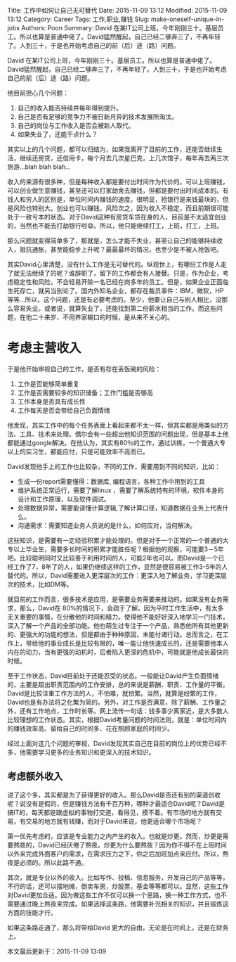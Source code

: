 Title: 工作中如何让自己无可替代
Date: 2015-11-09 13:12
Modified: 2015-11-09 13:12
Category: Career
Tags: 工作,职业,赚钱
Slug: make-oneself-unique-in-jobs
Authors: Poon
Summary: David 在某IT公司上班，今年刚刚三十。基层员工。所以也算是普通中佬了。David猛然醒起，自己已经二够奔三了，不再年轻了。人到三十，于是也开始考虑自己的前（后）途（路）问题。


David 在某IT公司上班，今年刚刚三十。基层员工。所以也算是普通中佬了。David猛然醒起，自己已经二够奔三了，不再年轻了。人到三十，于是也开始考虑自己的前（后）途（路）问题。

他目前担心几个问题：

1.  自己的收入能否持续并每年得到提升。
2.  自己是否有足够的竞争力不被日新月异的技术发展所淘汰。
3.  自己的岗位与工作收入是否会被新人取代。
4.  如果失业了，还能干点什么？


其实以上的几个问题，都可以归结为，如果我离开了目前的工作，还能否继续生活，继续还房贷，还信用卡，每个月去几次星巴克，上几次馆子，每年再去两三次旅游...blah blah blah...

收入的来源有很多种，但是每种收入都是要付出时间作为代价的。可以上班赚钱，可以创业做生意赚钱，甚至还可以打家劫舍去赚钱，但都是要付出时间成本的。有钱人和穷人的区别是，单位时间内赚钱的速度。很明显，抢银行是来钱最块的，但是风险也特别大。创业也可以赚钱，风险次之，因为收入不稳定，而且前期很可能处于一致亏本的状态。对于David这种有房贷车贷在身的人，目前是不太适宜创业的，当然也不能去打劫银行啦😄。所以，他只能继续打工，上班，打工，上班。

那么问题就变得简单多了，那就是，怎么才能不失业，甚至让自己的能够持续收入，抵抗通胀，甚至能稳步上升呢？最最最坏的情况，也至少是不被人抢饭吧。

其实David心里清楚，没有什么工作是无可替代的。纵观世上，有哪份工作是人走了就无法继续了的呢？谁辞职了，留下的工作都会有人接替。只是，作为企业，考虑稳定性和风险，不会轻易开除一名已经在岗多年的员工。但是，如果企业正面临生死存亡，就另当别论了。国内外知名企业，都存在裁员事件：IBM，微软，HP等等...所以，这个问题，还是有必要考虑的。至少，他要让自己与别人相比，没那么容易失业。或者说，就算失业了，还能找到第二份薪水相当的工作。而这些问题，在他二十来岁、不用养家糊口的时候，是从来不关心的。


# 考虑主营收入
于是他开始审视自己的工作，是否有存在丢饭碗的风险：

1. 工作是否能够简单重复
2. 工作是否需要较多的知识储备；工作门槛是否够高
3. 工作本身是否具有成长性
4. 工作每天是否会带给自己负面情绪


他发现，其实工作中的每个任务表面上看起来都不太一样，但其实都是用类似的方法、工具、技术来处理。偶尔会有一些超出他知识范围的问题出现，但是基本上他都能通过google解决。在他认为，其实有80％的工作，通过训练，一个普通大专以上的实习生，都能应付，只是可能效率不高而已。

David发现他手上的工作也比较杂，不同的工作，需要用到不同的知识，比如：
*  生成一份report需要懂得：数据库, 编程语言，各种工作中用到的工具
* 维护系统正常运行，需要了解linux ，需要了解系统特有的环境，软件本身的设计和工作原理，以及软件调试。
* 处理数据异常，需要能读懂计算逻辑,了解计算口径，知道数据在业务上代表什么。
* 沟通需求：需要知道业务人员说的是什么，如何应对，当何解决。

这些知识，是需要有一定经验积累才能处理的。但是对于一个正常的一个普通的大专以上毕业生，需要多长时间的积累才能胜任呢？根据他的观察，可能要3－5年吧。比较聪明同时又比较善于利用时间的人，可能2年也可以。而David是一个已经工作了7，8年了的人，如果仍继续这样的工作，显然是很容易被工作3-5年的人替代的。所以，David需要进入更深层次的工作：更深入地了解业务，学习更深层次的技术，比如DM等。

就目前的工作而言，很多技术是应用，是需要业务需要来推动的。如果没有业务需求，那么，David在 80%的情况下，会疏于了解。因为平时工作生活中，有太多无关重要的事情，在分散他的时间和精力。使得他不能好好深入地学习一门技术，深入了解一个产品的全部功能。他也萌生过专注于一个产品，熟悉他所有其他更新的、更强大的功能的想法，但是都由于种种原因，未能付诸行动。总而言之，在工作上，带给他的事业成长是比较有限的，唯一能让他快速成长的，还是需要他本人内在的动力，当有更强的动机时，后者陷入更深的危机中，可能就是他成长最快的时候。

至于工作状态，David目前处于还能忍受的状态。一般能让David产生负面情绪的，主要是超出职责范围内的工作安排，总的来说是薪酬、职责、工作量的平衡。David是比较注重工作方法的人，不怕难，就怕繁。当然，就算是纷繁的工作，David也是有办法将之化繁为简的。另外，对工作是否满意，除了薪酬、工作量之外，还有工作地点，工作时长等。网上流传一句话：钱多事少离家近，是大多数人比较理想的工作状态。其实，根据David考量问题的时间法则，就是：单位时间内的赚钱效率高、留给自己的时间多、花在照顾家庭的时间少。

经过上面对这几个问题的审视，David发现其实自己在目前的岗位上的优势已经不多，他需要学习更多的业务知识和更深入的技术知识。


## 考虑额外收入
说了这个多，其实都是为了获得更好的收入。那么David是否还有别的渠道创收呢？说没有是假的，但是赚钱方法有千百万种，哪种才最适合David呢？David是搞IT的，每天都是跟虚拟的事物打交道，看得见，摸不着。有市场的地方就有交易，有交易的地方就有钱赚，而对于David来说，他更适合哪个市场呢？

第一优先考虑的，应该是专业能力之内产生的收入。也就是炒更。然而，炒更是需要熬夜的，David已经厌倦了熬夜。炒更为什么要熬夜？因为你不得不在上班时间以外来完成外面客户的需求，在需求压力之下，你之后加班加点来应付。所以，熬夜是必须的。所以此路不通。

其次，就是专业以外的收入。比如写作、投稿、信息服务，开发自己的产品等等，不行的话，还可以摆地摊，倒卖车房，炒股票，基金等等都可以。显然，这些工作对David更加合适。因为做这些工作不仅可以换一个思路，换一种工作方式，也不需要通过晚上熬夜来完成。如果选择这条路，他需要补充相关的知识，并且锻炼这方面的技能才行。


如果这条路走通了，那么将带给David 更大的自由，无论是在时间上，还是在财务上。


本文最后更新于：2015-11-09 13:09
